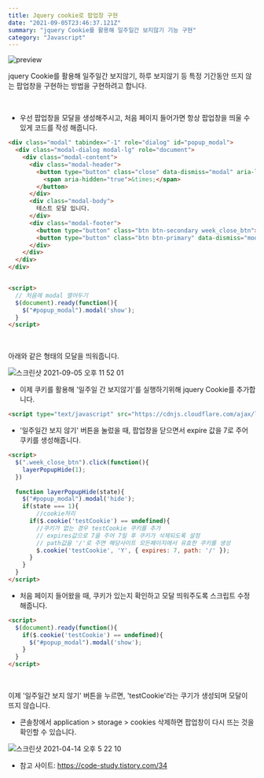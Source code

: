 ```yaml
---
title: Jquery cookie로 팝업창 구현
date: "2021-09-05T23:46:37.121Z"
summary: "jquery Cookie를 활용해 일주일간 보지않기 기능 구현"
category: "Javascript"
---
```


![preview](https://velog.velcdn.com/images/khy226/post/a48ec3b1-cb8a-4bcb-8852-9bf920f38d9a/photo-1597733153203-a54d0fbc47de.jpeg)

jquery Cookie를 활용해 일주일간 보지않기, 하루 보지않기 등 특정 기간동안 뜨지 않는 팝업창을 구현하는 방법을 구현하려고 합니다.



<br>

- 우선 팝업창을 모달을 생성해주시고, 처음 페이지 들어가면 항상 팝업창을 띄울 수 있게 코드를 작성 해줍니다.

```html
<div class="modal" tabindex="-1" role="dialog" id="popup_modal">
  <div class="modal-dialog modal-lg" role="document">
    <div class="modal-content">
      <div class="modal-header">
        <button type="button" class="close" data-dismiss="modal" aria-label="Close">
          <span aria-hidden="true">&times;</span>
        </button>
      </div>
      <div class="modal-body">
        테스트 모달 입니다.
      </div>
      <div class="modal-footer">
        <button type="button" class="btn btn-secondary week_close_btn">일주일 간 보지않기</button>
        <button type="button" class="btn btn-primary" data-dismiss="modal">닫기</button>
      </div>
    </div>
  </div>
</div>


<script>
  // 처음에 modal 열어두기
  $(document).ready(function(){
    $("#popup_modal").modal('show');
  }
</script>
```

<br>

아래와 같은 형태의 모달을 띄워줍니다.

![스크린샷 2021-09-05 오후 11 52 01](https://user-images.githubusercontent.com/72732446/132131220-f136e1fc-fefc-4591-be14-6e2b47c5721d.png)


- 이제 쿠키를 활용해 '일주일 간 보지않기'를 실행하기위해 jquery Cookie를 추가합니다.

```html
<script type="text/javascript" src="https://cdnjs.cloudflare.com/ajax/libs/jquery-cookie/1.4.1/jquery.cookie.min.js"></script>
```



- '일주일간 보지 않기' 버튼을 눌렀을 때, 팝업창을 닫으면서 expire 값을 7로 주어 쿠키를 생성해줍니다.

```html
<script>
  $(".week_close_btn").click(function(){
    layerPopupHide(1);
  })
  
  function layerPopupHide(state){
    $("#popup_modal").modal('hide');
    if(state === 1){
    	//cookie처리
      if($.cookie('testCookie') == undefined){
        //쿠키가 없는 경우 testCookie 쿠키를 추가
        // expires값으로 7을 주어 7일 후 쿠키가 삭제되도록 설정
        // path값을 '/'로 주면 해당사이트 모든페이지에서 유효한 쿠키를 생성
        $.cookie('testCookie', 'Y', { expires: 7, path: '/' });
      }
    }
  }
</script>
```



- 처음 페이지 들어왔을 때, 쿠키가 있는지 확인하고 모달 띄워주도록 스크립트 수정해줍니다.

```html
<script>
  $(document).ready(function(){
    if($.cookie('testCookie') == undefined){
      $("#popup_modal").modal('show');
    }
  }
</script>
```



<br>

이제 '일주일간 보지 않기' 버튼을 누르면, 'testCookie'라는 쿠기가 생성되며 모달이 뜨지 않습니다.

- 콘솔창에서 application > storage > cookies 삭제하면 팝업창이 다시 뜨는 것을 확인할 수 있습니다.

![스크린샷 2021-04-14 오후 5 22 10](https://user-images.githubusercontent.com/72732446/132131159-56a14673-2b9a-4f89-bcc2-df991696ad00.png)




* 참고 사이트: https://code-study.tistory.com/34








